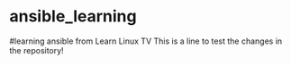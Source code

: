 # ansible_learning
#learning ansible from Learn Linux TV
This is a line to test the changes in the repository!
